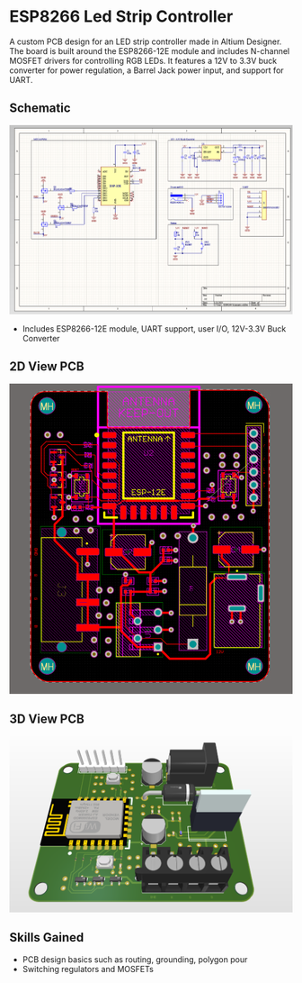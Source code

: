 # ESP8266 Led Strip Controller

A custom PCB design for an LED strip controller made in Altium Designer. The board is built around the ESP8266-12E module and includes N-channel MOSFET drivers for controlling RGB LEDs. It features a 12V to 3.3V buck converter for power regulation, a Barrel Jack power input, and support for UART. 

## Schematic 

![Schematic](Images/Schematic.png)

- Includes ESP8266-12E module, UART support, user I/O, 12V-3.3V Buck Converter

## 2D View PCB

![2D PCB](Images/2D_PCB.png)

## 3D View PCB

![3D PCB](Images/3D_PCB.png)

## Skills Gained

- PCB design basics such as routing, grounding, polygon pour
- Switching regulators and MOSFETs
